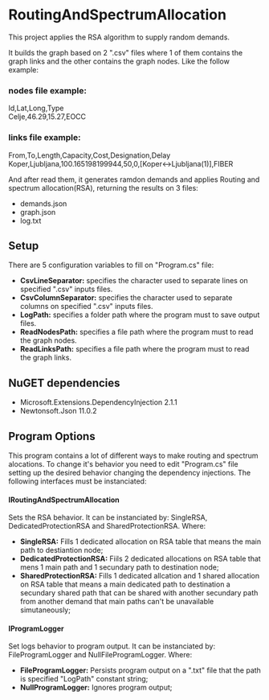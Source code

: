 # RoutingAndSpectrumAllocation

This project applies the RSA algorithm to supply random demands. 

It builds the graph based on 2 ".csv" files where 1 of them contains the graph links and the other contains the graph nodes. Like the follow example: 

### nodes file example:

Id,Lat,Long,Type<br/>
Celje,46.29,15.27,EOCC

### links file example: 

From,To,Length,Capacity,Cost,Designation,Delay<br/>
Koper,Ljubljana,100.165198199944,50,0,[Koper<->Ljubljana(1)],FIBER

And after read them, it generates ramdon demands and applies Routing and spectrum allocation(RSA), returning the results on 3 files:<br/> 

* demands.json 
* graph.json
* log.txt

## Setup

There are 5 configuration variables to fill on "Program.cs" file:<br/>

* <b>CsvLineSeparator:</b> specifies the character used to separate lines on specified ".csv" inputs files. 
* <b>CsvColumnSeparator:</b> specifies the character used to separate columns on specified ".csv" inputs files. 
* <b>LogPath:</b> specifies a folder path where the program must to save output files. 
* <b>ReadNodesPath:</b> specifies a file path where the program must to read the graph nodes.
* <b>ReadLinksPath:</b> specifies a file path where the program must to read the graph links.

## NuGET dependencies

* Microsoft.Extensions.DependencyInjection 2.1.1
* Newtonsoft.Json 11.0.2

## Program Options

This program contains a lot of different ways to make routing and spectrum alocations. To change it's behavior you need to edit "Program.cs" file setting up the desired behavior changing the dependency injections. The following interfaces must be instanciated: 

#### IRoutingAndSpectrumAllocation 
Sets the RSA behavior. It can be instanciated by: SingleRSA, DedicatedProtectionRSA and SharedProtectionRSA. Where: 
* <b>SingleRSA:</b> Fills 1 dedicated allocation on RSA table that means the main path to destiantion node;
* <b>DedicatedProtectionRSA:</b> Fiils 2 dedicated allocations on RSA table that mens 1 main path and 1 secundary path to destination node;
* <b>SharedProtectionRSA:</b> Fills 1 dedicated allcation and 1 shared allocation on RSA table that means a main dedicated path to destination a secundary shared path that can be shared with another secundary path from another demand that main paths can't be unavailable simutaneously;


#### IProgramLogger
Set logs behavior to program output. It can be instanciated by: FileProgramLogger and  NullFileProgramLogger. Where:
* <b>FileProgramLogger:</b> Persists program output on a ".txt" file that the path is specified "LogPath" constant string;
* <b>NullProgramLogger:</b> Ignores program output;




